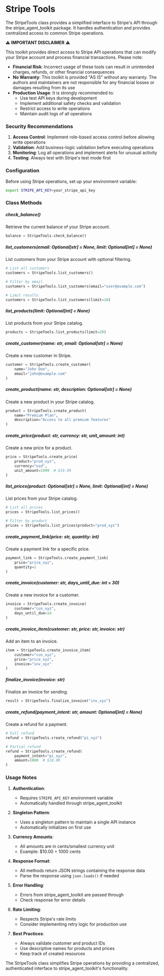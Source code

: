 # Stripe Tools

The StripeTools class provides a simplified interface to Stripe's API through the stripe_agent_toolkit package. It handles authentication and provides centralized access to common Stripe operations.

⚠️ **IMPORTANT DISCLAIMER** ⚠️

This toolkit provides direct access to Stripe API operations that can modify your Stripe account and process financial transactions. Please note:

- **Financial Risk**: Incorrect usage of these tools can result in unintended charges, refunds, or other financial consequences
- **No Warranty**: This toolkit is provided "AS IS" without any warranty. The authors and maintainers are not responsible for any financial losses or damages resulting from its use
- **Production Usage**: It is strongly recommended to:
  - Use test API keys during development
  - Implement additional safety checks and validation
  - Restrict access to write operations
  - Maintain audit logs of all operations

### Security Recommendations

1. **Access Control**: Implement role-based access control before allowing write operations
2. **Validation**: Add business-logic validation before executing operations
3. **Monitoring**: Log all operations and implement alerts for unusual activity
4. **Testing**: Always test with Stripe's test mode first


### Configuration

Before using Stripe operations, set up your environment variable:

```bash
export STRIPE_API_KEY=your_stripe_api_key
```

### Class Methods

##### check_balance()

Retrieve the current balance of your Stripe account.

```python
balance = StripeTools.check_balance()
```

##### list_customers(email: Optional[str] = None, limit: Optional[int] = None)

List customers from your Stripe account with optional filtering.

```python
# List all customers
customers = StripeTools.list_customers()

# Filter by email
customers = StripeTools.list_customers(email="user@example.com")

# Limit results
customers = StripeTools.list_customers(limit=10)
```

##### list_products(limit: Optional[int] = None)

List products from your Stripe catalog.

```python
products = StripeTools.list_products(limit=20)
```

##### create_customer(name: str, email: Optional[str] = None)

Create a new customer in Stripe.

```python
customer = StripeTools.create_customer(
    name="John Doe",
    email="john@example.com"
)
```

##### create_product(name: str, description: Optional[str] = None)

Create a new product in your Stripe catalog.

```python
product = StripeTools.create_product(
    name="Premium Plan",
    description="Access to all premium features"
)
```

##### create_price(product: str, currency: str, unit_amount: int)

Create a new price for a product.

```python
price = StripeTools.create_price(
    product="prod_xyz",
    currency="usd",
    unit_amount=1999  # $19.99
)
```

##### list_prices(product: Optional[str] = None, limit: Optional[int] = None)

List prices from your Stripe catalog.

```python
# List all prices
prices = StripeTools.list_prices()

# Filter by product
prices = StripeTools.list_prices(product="prod_xyz")
```

##### create_payment_link(price: str, quantity: int)

Create a payment link for a specific price.

```python
payment_link = StripeTools.create_payment_link(
    price="price_xyz",
    quantity=1
)
```

##### create_invoice(customer: str, days_until_due: int = 30)

Create a new invoice for a customer.

```python
invoice = StripeTools.create_invoice(
    customer="cus_xyz",
    days_until_due=14
)
```

##### create_invoice_item(customer: str, price: str, invoice: str)

Add an item to an invoice.

```python
item = StripeTools.create_invoice_item(
    customer="cus_xyz",
    price="price_xyz",
    invoice="inv_xyz"
)
```

##### finalize_invoice(invoice: str)

Finalize an invoice for sending.

```python
result = StripeTools.finalize_invoice("inv_xyz")
```

##### create_refund(payment_intent: str, amount: Optional[int] = None)

Create a refund for a payment.

```python
# Full refund
refund = StripeTools.create_refund("pi_xyz")

# Partial refund
refund = StripeTools.create_refund(
    payment_intent="pi_xyz",
    amount=1000  # $10.00
)
```

### Usage Notes

1. **Authentication**:
   - Requires `STRIPE_API_KEY` environment variable
   - Automatically handled through stripe_agent_toolkit

2. **Singleton Pattern**:
   - Uses a singleton pattern to maintain a single API instance
   - Automatically initializes on first use

3. **Currency Amounts**:
   - All amounts are in cents/smallest currency unit
   - Example: $10.00 = 1000 cents

4. **Response Format**:
   - All methods return JSON strings containing the response data
   - Parse the response using `json.loads()` if needed

5. **Error Handling**:
   - Errors from stripe_agent_toolkit are passed through
   - Check response for error details

6. **Rate Limiting**:
   - Respects Stripe's rate limits
   - Consider implementing retry logic for production use

7. **Best Practices**:
   - Always validate customer and product IDs
   - Use descriptive names for products and prices
   - Keep track of created resources

The StripeTools class simplifies Stripe operations by providing a centralized, authenticated interface to stripe_agent_toolkit's functionality. 